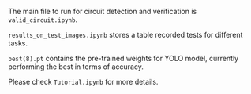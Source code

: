 The main file to run for circuit detection and verification is `valid_circuit.ipynb`.

`results_on_test_images.ipynb` stores a table recorded tests for different tasks.

`best(8).pt` contains the pre-trained weights for YOLO model, currently performing the best in terms of accuracy.

Please check `Tutorial.ipynb` for more details.
